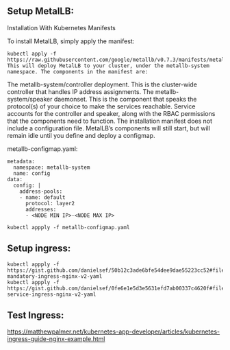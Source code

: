 ## Setup MetalLB:

Installation With Kubernetes Manifests

To install MetalLB, simply apply the manifest:
```
kubectl apply -f https://raw.githubusercontent.com/google/metallb/v0.7.3/manifests/metallb.yaml
This will deploy MetalLB to your cluster, under the metallb-system namespace. The components in the manifest are:
```
The metallb-system/controller deployment. This is the cluster-wide controller that handles IP address assignments.
The metallb-system/speaker daemonset. This is the component that speaks the protocol(s) of your choice to make the services reachable.
Service accounts for the controller and speaker, along with the RBAC permissions that the components need to function.
The installation manifest does not include a configuration file. MetalLB’s components will still start, but will remain idle until you define and deploy a configmap.


metallb-configmap.yaml:
```
metadata:
  namespace: metallb-system
  name: config
data:
  config: |
    address-pools:
    - name: default
      protocol: layer2
      addresses:
      - <NODE MIN IP>-<NODE MAX IP>
```


```
kubectl appply -f metallb-configmap.yaml
```


## Setup ingress:

```
kubectl appply -f  https://gist.github.com/danielsef/50b12c3ade6bfe54dee9dae55223cc52#file-mandatory-ingress-nginx-v2-yaml
kubectl appply -f  https://gist.github.com/danielsef/0fe6e1e5d3e5631efd7ab00337c4620f#file-service-ingress-nginx-v2-yaml
```



## Test Ingress:

https://matthewpalmer.net/kubernetes-app-developer/articles/kubernetes-ingress-guide-nginx-example.html






